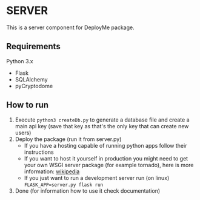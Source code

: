 # SERVER
This is a server component for DeployMe package.

## Requirements
Python 3.x

- Flask
- SQLAlchemy
- pyCryptodome

## How to run
1. Execute `python3 createDb.py` to generate a database file and create a main api key (save that key as that's the only key that can create new users)
2. Deploy the package (run it from server.py)
    - If you have a hosting capable of running python apps follow their instructions
    - If you want to host it yourself in production you might need to get your own WSGI server package (for example tornado), here is more information: [wikipedia](https://en.wikipedia.org/wiki/Web_Server_Gateway_Interface)
    - If you just want to run a development server run (on linux) `FLASK_APP=server.py flask run`
3. Done (for information how to use it check documentation)